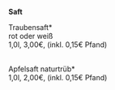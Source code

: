 **Saft**

Traubensaft\*  
rot oder weiß  
1,0l, 3,00€, (inkl. 0,15€ Pfand)  
<br>

Apfelsaft naturtrüb\*  
1,0l, 2,00€, (inkl. 0,15€ Pfand)